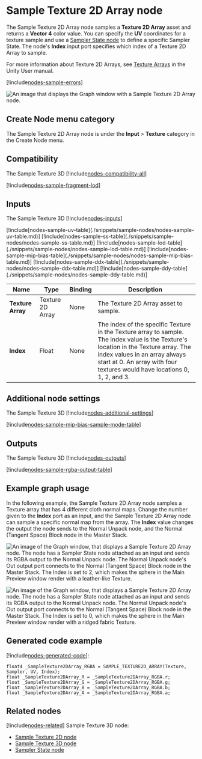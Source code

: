 # Sample Texture 2D Array node

The Sample Texture 2D Array node samples a **Texture 2D Array** asset and returns a **Vector 4** color value. You can specify the **UV** coordinates for a texture sample and use a [Sampler State node](Sampler-State-Node.md) to define a specific Sampler State. The node's **Index** input port specifies which index of a Texture 2D Array to sample.

For more information about Texture 2D Arrays, see [Texture Arrays](https://docs.unity3d.com/Manual/class-Texture2DArray.html) in the Unity User manual.

[!include[nodes-sample-errors](./snippets/sample-nodes/nodes-sample-errors.md)]

![An image that displays the Graph window with a Sample Texture 2D Array node.](images/sg-sample-texture-2d-array-node.png)

## Create Node menu category

The Sample Texture 2D Array node is under the **Input** &gt; **Texture** category in the Create Node menu.

## Compatibility

The Sample Texture 3D [!include[nodes-compatibility-all](./snippets/nodes-compatibility-all.md)]

[!include[nodes-sample-fragment-lod](./snippets/sample-nodes/nodes-sample-fragment-lod.md)]

## Inputs

The Sample Texture 3D [!include[nodes-inputs](./snippets/nodes-inputs.md)]

<table>
<thead>
<tr>
<th><strong>Name</strong></th>
<th><strong>Type</strong></th>
<th><strong>Binding</strong></th>
<th><strong>Description</strong></th>
</tr>
</thead>
<tbody>
<tr>
<td><strong>Texture Array</strong></td>
<td>Texture 2D Array</td>
<td>None</td>
<td>The Texture 2D Array asset to sample.</td>
</tr>
<tr>
<td><strong>Index</strong></td>
<td>Float</td>
<td>None</td>
<td>The index of the specific Texture in the Texture array to sample. The index value is the Texture's location in the Texture array. The index values in an array always start at 0. An array with four textures would have locations 0, 1, 2, and 3.</td>
</tr>
[!include[nodes-sample-uv-table](./snippets/sample-nodes/nodes-sample-uv-table.md)]
[!include[nodes-sample-ss-table](./snippets/sample-nodes/nodes-sample-ss-table.md)]
[!include[nodes-sample-lod-table](./snippets/sample-nodes/nodes-sample-lod-table.md)]
[!include[nodes-sample-mip-bias-table](./snippets/sample-nodes/nodes-sample-mip-bias-table.md)]
[!include[nodes-sample-ddx-table](./snippets/sample-nodes/nodes-sample-ddx-table.md)]
[!include[nodes-sample-ddy-table](./snippets/sample-nodes/nodes-sample-ddy-table.md)]
</tbody>
</table>

## Additional node settings

The Sample Texture 3D [!include[nodes-additional-settings](./snippets/nodes-additional-settings.md)]

[!include[nodes-sample-mip-bias-sample-mode-table](./snippets/sample-nodes/nodes-sample-mip-bias-sample-mode-table.md)]

## Outputs

The Sample Texture 3D [!include[nodes-outputs](./snippets/nodes-outputs.md)]

[!include[nodes-sample-rgba-output-table](./snippets/sample-nodes/nodes-sample-rgba-output-table.md)]

## Example graph usage

In the following example, the Sample Texture 2D Array node samples a Texture array that has 4 different cloth normal maps. Change the number given to the **Index** port as an input, and the Sample Texture 2D Array node can sample a specific normal map from the array. The **Index** value changes the output the node sends to the Normal Unpack node, and the Normal (Tangent Space) Block node in the Master Stack.

![An image of the Graph window, that displays a Sample Texture 2D Array node. The node has a Sampler State node attached as an input and sends its RGBA output to the Normal Unpack node. The Normal Unpack node's Out output port connects to the Normal (Tangent Space) Block node in the Master Stack. The Index is set to 2, which makes the sphere in the Main Preview window render with a leather-like Texture.](images/sg-sample-texture-2d-array-node-example.png)

![An image of the Graph window, that displays a Sample Texture 2D Array node. The node has a Sampler State node attached as an input and sends its RGBA output to the Normal Unpack node. The Normal Unpack node's Out output port connects to the Normal (Tangent Space) Block node in the Master Stack. The Index is set to 0, which makes the sphere in the Main Preview window render with a ridged fabric Texture.](images/sg-sample-texture-2d-array-node-example-2.png)


## Generated code example

[!include[nodes-generated-code](./snippets/nodes-generated-code.md)]:

```
float4 _SampleTexture2DArray_RGBA = SAMPLE_TEXTURE2D_ARRAY(Texture, Sampler, UV, Index);
float _SampleTexture2DArray_R = _SampleTexture2DArray_RGBA.r;
float _SampleTexture2DArray_G = _SampleTexture2DArray_RGBA.g;
float _SampleTexture2DArray_B = _SampleTexture2DArray_RGBA.b;
float _SampleTexture2DArray_A = _SampleTexture2DArray_RGBA.a;
```

## Related nodes

[!include[nodes-related](./snippets/nodes-related.md)] Sample Texture 3D node:

- [Sample Texture 2D node](Sample-Texture-2D-Node.md)
- [Sample Texture 3D node](Sample-Texture-3D-Node.md)
- [Sampler State node](Sampler-State-Node.md)
